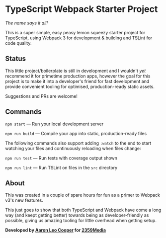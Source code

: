 # TypeScript Webpack Starter Project

*The name says it all!*

This is a super simple, easy peasy lemon squeezy starter project for
TypeScript, using Webpack 3 for development & building and TSLint for
code quality.

## Status

This little project/boilerplate is still in development and I wouldn't
*yet* recommend it for primetime production apps, however the goal for this
project is to make it into a developer's friend for fast development and
provide convenient tooling for optimised, production-ready static assets.

Suggestions and PRs are welcome!

## Commands

`npm start` — Run your local development server

`npm run build` — Compile your app into static, production-ready files

The following commands also support adding `:watch` to the end to start
watching your files and continuously reloading when files change:

`npm run test` — Run tests with coverage output shown

`npm run lint` — Run TSLint on files in the `src` directory

## About

This was created in a couple of spare hours for fun as a primer to
Webpack v3's new features.

This just goes to show that both TypeScript and Webpack have come a
long way (and keept getting better) towards being as developer-friendly
as possible, giving us amazing tooling for little overhead when getting
setup.

**Developed by [Aaron Leo Cooper](http://webdevdiaries.com) for
[2359Media](https://2359media.com)**
